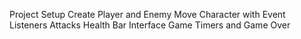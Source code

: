 Project Setup
Create Player and Enemy
Move Character with Event Listeners
Attacks
Health Bar Interface
Game Timers and Game Over